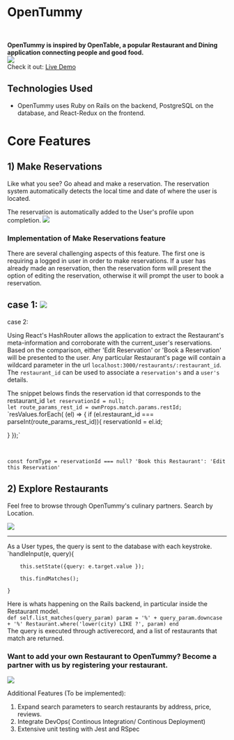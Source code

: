 # OpenTummy

<br/>

**OpenTummy is inspired by OpenTable, a popular Restaurant and Dining application connecting people and good food.**
<br/>
![](https://puu.sh/z669Y/3e107fdf7f.png)
<br/>
Check it out: [Live Demo](https://opentummy.herokuapp.com/#/)

## Technologies Used
- OpenTummy uses Ruby on Rails on the backend, PostgreSQL on the database, and React-Redux on the frontend.


# Core Features

## 1) Make Reservations
Like what you see? Go ahead and make a reservation. The reservation system automatically detects the local time and date of where the user is located.

The reservation is automatically added to the User's profile upon completion.
![](http://g.recordit.co/uPG2UBDdOG.gif)

### Implementation of Make Reservations feature
There are several challenging aspects of this feature. The first one is requiring a logged in user in order to make reservations. If a user has already made an reservation, then the reservation form will present the option of editing the reservation, otherwise it will prompt the user to book a reservation.

case 1: ![](http://g.recordit.co/oxmQ991Lyc.gif)
---------------------------------------------------------------------------------------------------------------------------
case 2: ![]()

Using React's HashRouter allows the application to extract the Restaurant's meta-information and corroborate with the current_user's reservations. Based on the comparison, either 'Edit Reservation' or 'Book a Reservation' will be presented to the user. Any particular Restaurant's page will contain a wildcard parameter in the url `localhost:3000/restaurants/:restaurant_id`. The `restaurant_id` can be used to associate a `reservation's` and a `user's` details.


 The snippet belows finds the reservation id that corresponds to the restaurant_id
 `let reservationId = null;`
 <br/>
 `let route_params_rest_id = ownProps.match.params.restId;`
 <br/>
 `resValues.forEach( (el) => {
  if (el.restaurant_id === parseInt(route_params_rest_id)){
      reservationId = el.id;

  }
 });`

 <br/>



`const formType = reservationId === null? 'Book this Restaurant': 'Edit this Reservation'`


## 2)  Explore Restaurants
Feel free to browse through OpenTummy's culinary partners. Search by Location.


![](http://g.recordit.co/7luygq64AU.gif)
<hr/>
As a User types, the query is sent to the database with each keystroke.
<br/>
 `handleInput(e, query){

        this.setState({query: e.target.value });

        this.findMatches();

  `}`

Here is whats happening on the Rails backend, in particular inside the Restaurant model.
<br/>
  `def self.list_matches(query_param)
    param = '%' + query_param.downcase + '%'
    Restaurant.where('lower(city) LIKE ?', param)
  end`
<br/>
  The query is executed through activerecord, and a list of restaurants that match are returned.





### Want to add your own Restaurant to OpenTummy? Become a partner with us by registering your restaurant.
![](http://g.recordit.co/dtKlOkpW3x.gif)




Additional Features (To be implemented):
1) Expand search parameters to search restaurants by address, price, reviews.
2) Integrate DevOps( Continous Integration/ Continous Deployment)
3) Extensive unit testing with Jest and RSpec
